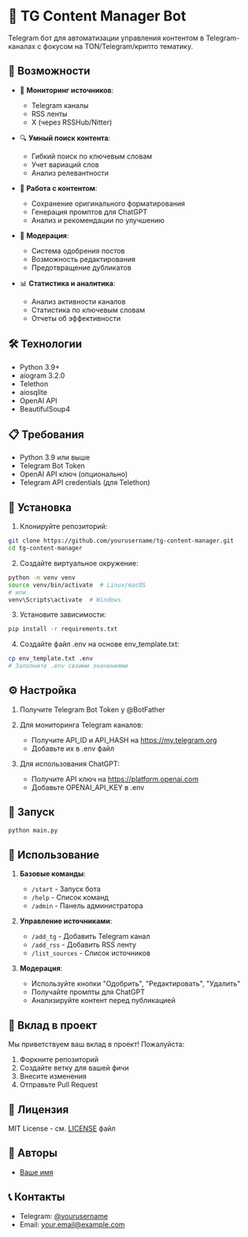 # 🤖 TG Content Manager Bot

Telegram бот для автоматизации управления контентом в Telegram-каналах с фокусом на TON/Telegram/крипто тематику.

## 🌟 Возможности

- 📡 **Мониторинг источников**:
  - Telegram каналы
  - RSS ленты
  - X (через RSSHub/Nitter)

- 🔍 **Умный поиск контента**:
  - Гибкий поиск по ключевым словам
  - Учет вариаций слов
  - Анализ релевантности

- 📝 **Работа с контентом**:
  - Сохранение оригинального форматирования
  - Генерация промптов для ChatGPT
  - Анализ и рекомендации по улучшению

- 👥 **Модерация**:
  - Система одобрения постов
  - Возможность редактирования
  - Предотвращение дубликатов

- 📊 **Статистика и аналитика**:
  - Анализ активности каналов
  - Статистика по ключевым словам
  - Отчеты об эффективности

## 🛠 Технологии

- Python 3.9+
- aiogram 3.2.0
- Telethon
- aiosqlite
- OpenAI API
- BeautifulSoup4

## 📋 Требования

- Python 3.9 или выше
- Telegram Bot Token
- OpenAI API ключ (опционально)
- Telegram API credentials (для Telethon)

## 🚀 Установка

1. Клонируйте репозиторий:
```bash
git clone https://github.com/yourusername/tg-content-manager.git
cd tg-content-manager
```

2. Создайте виртуальное окружение:
```bash
python -m venv venv
source venv/bin/activate  # Linux/macOS
# или
venv\Scripts\activate  # Windows
```

3. Установите зависимости:
```bash
pip install -r requirements.txt
```

4. Создайте файл .env на основе env_template.txt:
```bash
cp env_template.txt .env
# Заполните .env своими значениями
```

## ⚙️ Настройка

1. Получите Telegram Bot Token у @BotFather

2. Для мониторинга Telegram каналов:
   - Получите API_ID и API_HASH на https://my.telegram.org
   - Добавьте их в .env файл

3. Для использования ChatGPT:
   - Получите API ключ на https://platform.openai.com
   - Добавьте OPENAI_API_KEY в .env

## 🚀 Запуск

```bash
python main.py
```

## 📝 Использование

1. **Базовые команды**:
   - `/start` - Запуск бота
   - `/help` - Список команд
   - `/admin` - Панель администратора

2. **Управление источниками**:
   - `/add_tg` - Добавить Telegram канал
   - `/add_rss` - Добавить RSS ленту
   - `/list_sources` - Список источников

3. **Модерация**:
   - Используйте кнопки "Одобрить", "Редактировать", "Удалить"
   - Получайте промпты для ChatGPT
   - Анализируйте контент перед публикацией

## 🤝 Вклад в проект

Мы приветствуем ваш вклад в проект! Пожалуйста:

1. Форкните репозиторий
2. Создайте ветку для вашей фичи
3. Внесите изменения
4. Отправьте Pull Request

## 📄 Лицензия

MIT License - см. [LICENSE](LICENSE) файл

## 👥 Авторы

- [Ваше имя](https://github.com/yourusername)

## 📞 Контакты

- Telegram: [@yourusername](https://t.me/yourusername)
- Email: your.email@example.com 